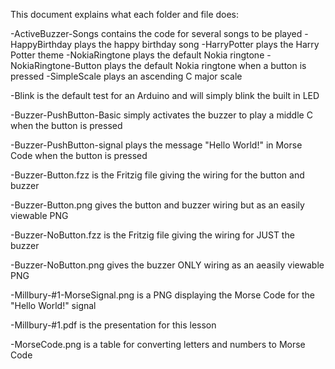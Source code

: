 This document explains what each folder and file does:

-ActiveBuzzer-Songs contains the code for several songs to be played
	-HappyBirthday plays the happy birthday song
	-HarryPotter plays the Harry Potter theme
	-NokiaRingtone plays the default Nokia ringtone
	-NokiaRingtone-Button plays the default Nokia ringtone when a button is pressed
	-SimpleScale plays an ascending C major scale

-Blink is the default test for an Arduino and will simply blink the built in LED

-Buzzer-PushButton-Basic simply activates the buzzer to play a middle C when the button is pressed

-Buzzer-PushButton-signal plays the message "Hello World!" in Morse Code when the button is pressed

-Buzzer-Button.fzz is the Fritzig file giving the wiring for the button and buzzer

-Buzzer-Button.png gives the button and buzzer wiring but as an easily viewable PNG

-Buzzer-NoButton.fzz is the Fritzig file giving the wiring for JUST the buzzer

-Buzzer-NoButton.png gives the buzzer ONLY wiring as an aeasily viewable PNG

-Millbury-#1-MorseSignal.png is a PNG displaying the Morse Code for the "Hello World!" signal

-Millbury-#1.pdf is the presentation for this lesson

-MorseCode.png is a table for converting letters and numbers to Morse Code
